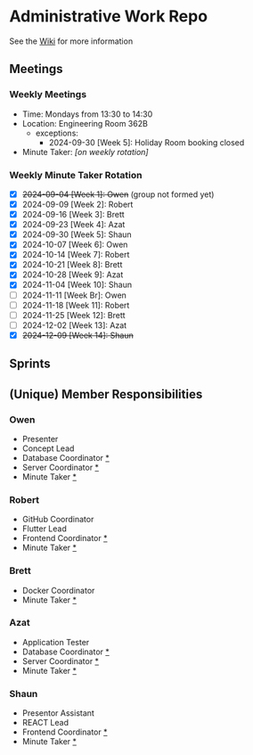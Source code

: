 # Administrative Work Repo
See the [Wiki](https://github.com/COMP-4350-Group-8/admin/wiki) for more information 

## Meetings
### Weekly Meetings
- Time: Mondays from 13:30 to 14:30
- Location: Engineering Room 362B
  - exceptions:
    - 2024-09-30 [Week 5]: Holiday Room booking closed
- Minute Taker: _[on weekly rotation]_
### Weekly Minute Taker Rotation
- [x] ~~2024-09-04 [Week 1]: Owen~~ (group not formed yet)
- [x] 2024-09-09 [Week 2]: Robert
- [x] 2024-09-16 [Week 3]: Brett
- [x] 2024-09-23 [Week 4]: Azat
- [x] 2024-09-30 [Week 5]: Shaun
- [x] 2024-10-07 [Week 6]: Owen
- [x] 2024-10-14 [Week 7]: Robert
- [x] 2024-10-21 [Week 8]: Brett
- [x] 2024-10-28 [Week 9]: Azat
- [x] 2024-11-04 [Week 10]: Shaun
- [ ] 2024-11-11 [Week Br]: Owen
- [ ] 2024-11-18 [Week 11]: Robert
- [ ] 2024-11-25 [Week 12]: Brett
- [ ] 2024-12-02 [Week 13]: Azat
- [x] ~~2024-12-09 [Week 14]: Shaun~~

## Sprints


## (Unique) Member Responsibilities
### Owen
- Presenter
- Concept Lead
- Database Coordinator [*](## "Role has 2 holders")
- Server Coordinator [*](## "Role has 2 holders")
- Minute Taker [*](## "Minute Taker holder is on a weekly rotation")
### Robert
- GitHub Coordinator
- Flutter Lead
- Frontend Coordinator [*](## "Role has 2 holders")
- Minute Taker [*](## "Minute Taker holder is on a weekly rotation")
### Brett
- Docker Coordinator
- Minute Taker [*](## "Minute Taker holder is on a weekly rotation")
### Azat
- Application Tester
- Database Coordinator [*](## "Role has 2 holders")
- Server Coordinator [*](## "Role has 2 holders")
- Minute Taker [*](## "Minute Taker holder is on a weekly rotation")
### Shaun
- Presentor Assistant
- REACT Lead
- Frontend Coordinator [*](## "Role has 2 holders")
- Minute Taker [*](## "Minute Taker holder is on a weekly rotation")

